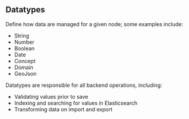## Datatypes

Define how data are managed for a given node; some examples include:

- String
- Number
- Boolean
- Date
- Concept
- Domain
- GeoJson

Datatypes are responsible for all backend operations, including:
- Validating values prior to save
- Indexing and searching for values in Elasticsearch
- Transforming data on import and export
